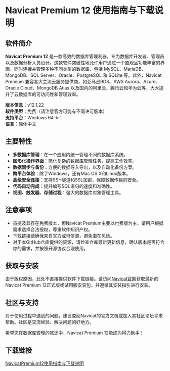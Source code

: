 # Navicat Premium 12 使用指南与下载说明

## 软件简介

**Navicat Premium 12** 是一款高效的数据库管理利器，专为数据库开发者、管理员以及数据分析人员设计。这款软件突破性地允许用户通过一个直观且功能丰富的界面，同时连接并管理多种不同类型的数据库，包括 MySQL、MariaDB、MongoDB、SQL Server、Oracle、PostgreSQL 和 SQLite 等。此外，Navicat Premium 兼容各大主流云服务提供商，如亚马逊RDS、AWS Aurora、Azure、Oracle Cloud、MongoDB Atlas 以及国内的阿里云、腾讯云和华为云等，大大提升了云数据库的可访问性和管理效率。

**版本信息**：v12.1.22  
**软件类型**：免费（请注意官方可能有不同许可版本）  
**支持平台**：Windows 64-bit  
**语言**：简体中文  

## 主要特性

- **多数据库管理**：在一个应用内统一管理不同的数据库系统。
- **图形化操作界面**：简化复杂的数据库管理任务，提高工作效率。
- **数据同步与备份**：方便的数据导入导出，以及自动化备份方案。
- **跨平台体验**：除了Windows，还有Mac OS X和Linux版本。
- **高级安全连接**：支持SSH隧道和SSL加密，保障数据传输的安全。
- **代码自动完成**：提升编写SQL语句的速度和准确性。
- **视图、触发器、存储过程**：强大的数据库对象管理工具。

## 注意事项

- 虽提及其存在免费版本，但Navicat Premium主要以付费版为主，请用户根据需求选择合法授权，尊重软件知识产权。
- 下载链接请确保来自官方或可信源，避免潜在风险。
- 对于本GitHub仓库提供的资源，请检查仓库最新更新信息，确认版本是否符合你的需求，并按照开源协议合理使用。

## 获取与安装

由于版权原因，此处不直接提供软件下载链接。请访问[Navicat官网](https://www.navicat.com.cn/)获取最新的Navicat Premium 12正式版或试用版安装包，并遵循其安装指引进行安装。

## 社区与支持

对于使用过程中遇到的问题，建议查阅Navicat的官方文档或加入其社区论坛寻求帮助。社区是交流经验、解决问题的好地方。

希望您在数据库管理的旅途中，Navicat Premium 12能成为得力助手！

## 下载链接

[NavicatPremium12使用指南与下载说明](https://pan.quark.cn/s/8d57188c72bd)